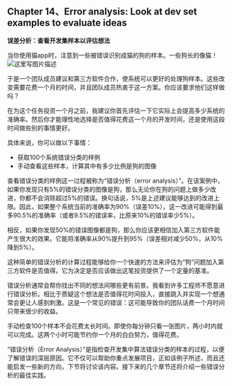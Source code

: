 ## Chapter 14、Error analysis: Look at dev set examples to evaluate ideas

**误差分析：查看开发集样本以评估想法**

当你使用猫app时，注意到一些被错误识别成猫的狗的样本。一些狗长的像猫！ 
![这里写图片描述](http://oow6unnib.bkt.clouddn.com/myl-c13-0.jpg)

于是一个团队成员建议和第三方软件合作，使系统可以更好的处理狗样本。这些改变需要花费一个月的时间，并且团队成员热衷于这一方案。你应该要求他们这样做吗？

在为这个任务投资一个月之前，我建议你首先评估一下它实际上会提高多少系统的准确率。然后你才能理性地选择是否值得花费这一个月的开发时间，还是使用这段时间做些别的事情更好。

具体来说，你可以做以下事情：

- 获取100个系统错误分类的样例
- 手动查看这些样本，计算其中有多少比例是狗的图像

查看错误分类的样例这一过程被称为“错误分析（error analysis）”。在该案例中，如果你发现只有5%的错误分类的图像是狗，那么无论你在狗的问题上做多少改进，你都不会消除超过5%的错误。换句话说，5%是上述建议能够达到的改进上限。因此，如果整个系统当前的准确率为90%（误差10%），这一改进可能得到最多90.5%的准确率（或者9.5%的错误率，比原来10%的错误率少5%）。

相反，如果你发现50%的错误图像都是狗，那么你应该更相信加入第三方软件能产生很大的效果。它能将准确率从90%提升到95%（误差相对减少50%，从10%降到5%）。

这种简单的错误分析的计算过程能够给你一个快速的方法来评估为“狗”问题加入第三方软件是否值得。它为决定是否应该做出这笔投资提供了一个定量的基准。

错误分析通常会帮你找出不同的想法间哪些更有前景。我看到许多工程师不愿意进行错误分析。相比于质疑这个想法是否值得花时间投入，直接跳入并实现一个想通常会更让人感到刺激。这是一个常见的错误：这可能导致你的团队话费一个月时间只带来很少的收益。

手动检查100个样本不会花费太长时间。即使你每分钟只看一张图片，两小时内就可以完成。这两个小时可能节约你一个月的白白努力，值得花费。

“错误分析（Error Analysis）”是指检查开发集中算法错误分类的样本的过程，以便了解错误的深层原因。它不仅可以帮助你重点发展项目，正如该例子所述，而且还能启发一些新的方向，下节将讨论该内容。接下来的几个章节还将介绍一些错误分析的最佳实践。
